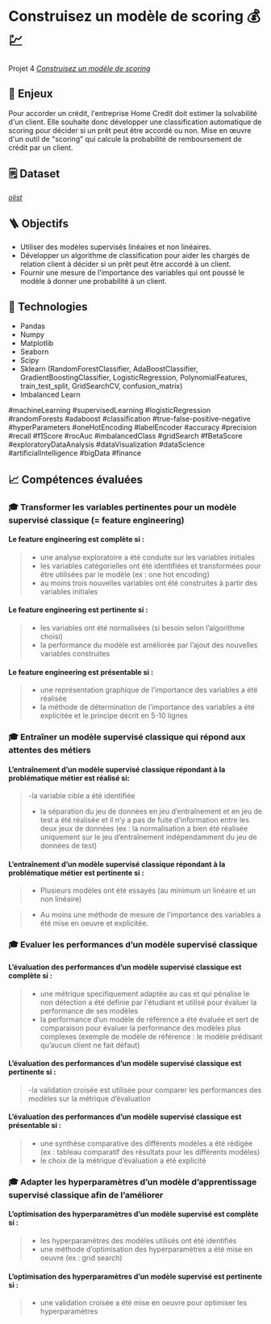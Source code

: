 # Construisez un modèle de scoring :moneybag: :chart:

Projet 4 [_Construisez un modèle de scoring_](https://openclassrooms.com/fr/paths/188/projects/719/assignment)

## :pushpin: Enjeux
Pour accorder un crédit, l'entreprise Home Credit doit estimer la solvabilité d'un client. Elle souhaite donc développer une classification automatique de scoring pour décider si un prêt peut être accordé ou non.
Mise en œuvre d'un outil de "scoring" qui calcule la probabilité de remboursement de crédit par un client.

## :spiral_notepad: Dataset
[_olist_](https://s3-eu-west-1.amazonaws.com/static.oc-static.com/prod/courses/files/Parcours_data_scientist/Projet+-+Impl%C3%A9menter+un+mod%C3%A8le+de+scoring/Projet+Mise+en+prod+-+home-credit-default-risk.zip)

## :ladder: Objectifs
* Utiliser des modèles supervisés linéaires et non linéaires.
* Développer un algorithme de classification pour aider les chargés de relation client à décider si un prêt peut être accordé à un client.
* Fournir une mesure de l’importance des variables qui ont poussé le modèle à donner une probabilité à un client.

## :wrench: Technologies
- Pandas
- Numpy
- Matplotlib
- Seaborn
- Scipy
- Sklearn (RandomForestClassifier, AdaBoostClassifier, GradientBoostingClassifier, LogisticRegression, PolynomialFeatures, train_test_split, GridSearchCV, confusion_matrix)
- Imbalanced Learn

#machineLearning #supervisedLearning #logisticRegression #randomForests #adaboost #classification #true-false-positive-negative #hyperParameters #oneHotEncoding #labelEncoder #accuracy #precision #recall #f1Score #rocAuc #imbalancedClass #gridSearch #fBetaScore #exploratoryDataAnalysis #dataVisualization #dataScience #artificialIntelligence #bigData #finance


## :chart_with_upwards_trend: Compétences évaluées

###  🎓  Transformer les variables pertinentes pour un modèle supervisé classique (= feature engineering)

#### Le feature engineering  est complète si :
>- une analyse exploratoire a été conduite sur les variables initiales
>- les variables catégorielles ont été identifiées et transformées pour être utilisées par le modèle (ex : one hot encoding)
>-  au moins trois nouvelles variables ont été construites à partir des variables initiales

#### Le feature engineering  est pertinente si :
>- les variables ont été normalisées (si besoin selon l’algorithme choisi)
>- la performance du modèle est améliorée par l’ajout des nouvelles variables construites

#### Le feature engineering est présentable si :
>-  une représentation graphique de l’importance des variables a été réalisée
>- la méthode de détermination de l’importance des variables a été explicitée et le principe décrit en 5-10 lignes

###  🎓  Entraîner un modèle supervisé classique qui répond aux attentes des métiers
####  L’entraînement d’un modèle supervisé classique répondant à la problématique métier est réalisé si:
>-la variable cible a été identifiée
>-  la séparation du jeu de données en jeu d’entraînement et en jeu de test a été réalisée et il n’y a pas de fuite d’information entre les deux jeux de données (ex : la normalisation a bien été réalisée uniquement sur le jeu d’entraînement indépendamment du jeu de données de test)

#### L’entraînement d’un modèle supervisé classique répondant à la problématique métier est pertinente si :

>- Plusieurs modèles ont été essayés (au minimum un linéaire et un non linéaire)

>- Au moins une méthode de mesure de l’importance des variables a été mise en oeuvre et explicitée.

###  🎓  Evaluer les performances d’un modèle supervisé classique
#### L’évaluation des performances d’un modèle supervisé classique est complète si :
>- une métrique specifiquement adaptée au cas et qui pénalise le non détection a été definie par l'étudiant et utilisé pour évaluer la performance de ses modèles
>- la performance d’un modèle de référence a été évaluée et sert de comparaison pour évaluer la performance des modèles plus complexes (exemple de modèle de référence : le modèle prédisant qu’aucun client ne fait défaut)

#### L’évaluation des performances d’un modèle supervisé classique est pertinente si :
>-la validation croisée est utilisée pour comparer les performances des modèles sur la métrique d’évaluation

#### L’évaluation des performances d’un modèle supervisé classique est présentable si :
>- une synthèse comparative des différents modèles a été rédigée (ex : tableau comparatif des résultats pour les différents modèles)
>- le choix de la métrique d’évaluation a été explicité

###  🎓 Adapter les hyperparamètres d’un modèle d’apprentissage supervisé classique afin de l’améliorer
#### L’optimisation des hyperparamètres d’un modèle supervisé est complète si :
>- les hyperparamètres des modèles utilisés ont été identifiés
>- une méthode d’optimisation des hyperparamètres a été mise en oeuvre (ex : grid search)
#### L’optimisation des hyperparamètres d’un modèle supervisé est pertinente si :
>- une validation croisée a été mise en oeuvre pour optimiser les hyperparamètres

